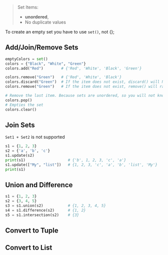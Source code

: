 

> Set Items:
> - **unordered**, 
> - No duplicate values
>

To create an empty set you have to use `set()`, not {};

Add/Join/Remove Sets
--------

```python
emptyColors = set()
colors = {"Black", "White", "Green"}
colors.add("Red")        # {'Red', 'White', 'Black', 'Green'}

colors.remove("Green")   # {'Red', 'White', 'Black'}
colors.discard("Green")  # If the item does not exist, discard() will NOT raise an error.
colors.remove("Green")   # If the item does not exist, remove() will raise an error.

# Remove the last item. Because sets are unordered, so you will not know what item that gets removed.
colors.pop()
# Empties the set
colors.clear()
```

Join Sets
--------

`Set1 + Set2` is not supported

```python
s1 = {1, 2, 3}
s2 = {'a', 'b', 'c'}
s1.update(s2)
print(s1)                   # {'b', 1, 2, 3, 'c', 'a'}
s1.update(["My", "list"])   # {1, 2, 3, 'c', 'a', 'b', 'list', 'My'}
print(s1)

```


Union and Difference
---------------------

```python
s1 = {1, 2, 3}
s2 = {3, 4, 5}
s3 = s1.union(s2)           # {1, 2, 3, 4, 5}
s4 = s1.difference(s2)      # {1, 2}
s5 = s1.intersection(s2)    # {3}
```


Convert to Tuple
----------------


Convert to List
---------------